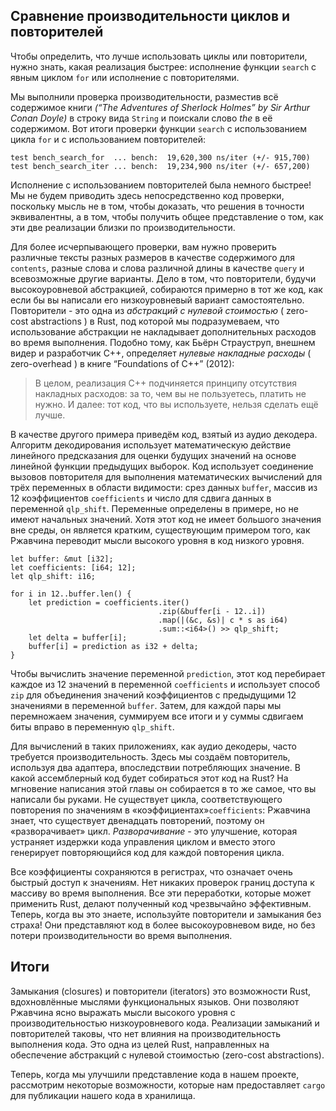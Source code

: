 ## Сравнение производительности циклов и повторителей

Чтобы определить, что лучше использовать циклы или повторители, нужно знать, какая реализация быстрее: исполнение функции `search` с явным циклом `for` или исполнение с повторителями.

Мы выполнили проверка производительности, разместив всё содержимое книги *(“The Adventures of Sherlock Holmes” by Sir Arthur Conan Doyle)* в строку вида `String` и поискали слово *the* в её содержимом. Вот итоги проверки функции `search` с использованием цикла `for` и с использованием повторителей:

```text
test bench_search_for  ... bench:  19,620,300 ns/iter (+/- 915,700)
test bench_search_iter ... bench:  19,234,900 ns/iter (+/- 657,200)
```

Исполнение с использованием повторителей была немного быстрее! Мы не будем приводить здесь непосредственно код проверки, поскольку мысль не в том, чтобы доказать, что решения в точности эквивалентны, а в том, чтобы получить общее представление о том, как эти две реализации близки по производительности.

Для более исчерпывающего проверки, вам нужно проверить различные тексты разных размеров в качестве содержимого для `contents`, разные слова и слова различной длины в качестве `query` и всевозможные другие варианты. Дело в том, что повторители, будучи высокоуровневой абстракцией, собираются примерно в тот же код, как если бы вы написали его низкоуровневый вариант самостоятельно. Повторители - это одна из *абстракций с нулевой стоимостью* ( zero-cost abstractions ) в Rust, под которой мы подразумеваем, что использование абстракции не накладывает дополнительных расходов во время выполнения. Подобно тому, как Бьёрн Страуструп, внешнем видер и разработчик C++, определяет *нулевые накладные расходы* ( zero-overhead ) в книге “Foundations of C++” (2012):

> В целом, реализация C++ подчиняется принципу отсутствия накладных расходов: за то, чем вы не пользуетесь, платить не нужно. И далее: тот код, что вы используете, нельзя сделать ещё лучше.

В качестве другого примера приведём код, взятый из аудио декодера. Алгоритм декодирования использует математическую действие линейного предсказания для оценки будущих значений на основе линейной функции предыдущих выборок. Код использует соединение вызовов повторителя для выполнения математических вычислений для трёх переменных в области видимости: срез данных `buffer`, массив из 12 коэффициентов `coefficients` и число для сдвига данных в переменной `qlp_shift`. Переменные определены в примере, но не имеют начальных значений. Хотя этот код не имеет большого значения вне среды, он является кратким, существующим примером того, как Ржавчина переводит мысли высокого уровня в код низкого уровня.

```rust,ignore
let buffer: &mut [i32];
let coefficients: [i64; 12];
let qlp_shift: i16;

for i in 12..buffer.len() {
    let prediction = coefficients.iter()
                                 .zip(&buffer[i - 12..i])
                                 .map(|(&c, &s)| c * s as i64)
                                 .sum::<i64>() >> qlp_shift;
    let delta = buffer[i];
    buffer[i] = prediction as i32 + delta;
}
```

Чтобы вычислить значение переменной `prediction`, этот код перебирает каждое из 12 значений в переменной `coefficients` и использует способ `zip` для объединения значений коэффициентов с предыдущими 12 значениями в переменной `buffer`. Затем, для каждой пары мы перемножаем значения, суммируем все итоги и у суммы сдвигаем биты вправо в переменную `qlp_shift`.

Для вычислений в таких приложениях, как аудио декодеры, часто требуется производительность. Здесь мы создаём повторитель, используя два адаптера, впоследствии потребляющих значение. В какой ассемблерный код будет собираться этот код на Rust? На мгновение написания этой главы он собирается в то же самое, что вы написали бы руками. Не существует цикла, соответствующего повторения по значениям в «коэффициентах»`coefficients`: Ржавчина знает, что существует двенадцать повторений, поэтому он «разворачивает» цикл. *Разворачивание* - это улучшение, которая устраняет издержки кода управления циклом и вместо этого генерирует повторяющийся код для каждой повторения цикла.

Все коэффициенты сохраняются в регистрах, что означает очень быстрый доступ к значениям. Нет никаких проверок границ доступа к массиву во время выполнения. Все эти переработки, которые может применить Rust, делают полученный код чрезвычайно эффективным. Теперь, когда вы это знаете, используйте повторители и замыкания без страха! Они представляют код в более высокоуровневом виде, но без потери производительности во время выполнения.

## Итоги

Замыкания (closures) и повторители (iterators) это возможности Rust, вдохновлённые мыслями функциональных языков. Они позволяют Ржавчина ясно выражать мысли высокого уровня с производительностью низкоуровневого кода. Реализации замыканий и повторителей таковы, что нет влияния на производительность выполнения кода. Это одна из целей Rust, направленных на обеспечение абстракций с нулевой стоимостью (zero-cost abstractions).

Теперь, когда мы улучшили представление кода в нашем проекте, рассмотрим некоторые возможности, которые нам предоставляет `cargo` для публикации нашего кода в хранилища.

